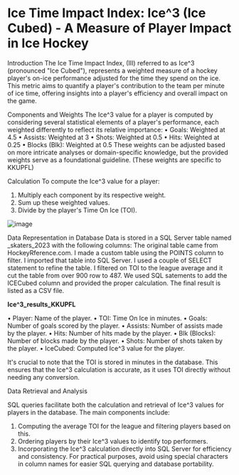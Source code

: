 # Ice Time Impact Index: Ice^3 (Ice Cubed) - A Measure of Player Impact in Ice Hockey
Introduction
The Ice Time Impact Index, (III) referred to as Ice^3 (pronounced "Ice Cubed"), represents a weighted measure of a hockey player's on-ice performance adjusted for the time they spend on the ice. This metric aims to quantify a player's contribution to the team per minute of ice time, offering insights into a player's efficiency and overall impact on the game. 


Components and Weights
The Ice^3 value for a player is computed by considering several statistical elements of a player's performance, each weighted differently to reflect its relative importance:
•	Goals: Weighted at 4.5
•	Assists: Weighted at 3
•	Shots: Weighted at 0.5
•	Hits: Weighted at 0.25
•	Blocks (Blk): Weighted at 0.5
These weights can be adjusted based on more intricate analyses or domain-specific knowledge, but the provided weights serve as a foundational guideline. (These weights are specific to KKUPFL) 


Calculation
To compute the Ice^3 value for a player:
1.	Multiply each component by its respective weight.
2.	Sum up these weighted values.
3.	Divide by the player's Time On Ice (TOI).


![image](https://github.com/patrickhoward-data/IceCubed_KKUPFL/assets/104926142/5b6e0f0f-571e-4c78-8cb4-04fd93ad0155)


 
Data Representation in Database
Data is stored in a SQL Server table named _skaters_2023 with the following columns: The original table came from HockeyRference.com. I made a custom table using the POINTS column to filter. I imported that table into SQL Server. I used a couple of SELECT statement to refine the table. I filtered on TOI to the league average and it cut the table from over 900 row to 487. 
We used SQL satements to add the ICECubed column and provided the proper calculation. The final result is listed as a CSV file.    

__Ice^3_results_KKUPFL__

•	Player: Name of the player.
•	TOI: Time On Ice in minutes.
•	Goals: Number of goals scored by the player.
•	Assists: Number of assists made by the player.
•	Hits: Number of hits made by the player.
•	Blk (Blocks): Number of blocks made by the player.
•	Shots: Number of shots taken by the player.
•	IceCubed: Computed Ice^3 value for the player.

It's crucial to note that the TOI is stored in minutes in the database. This ensures that the Ice^3 calculation is accurate, as it uses TOI directly without needing any conversion.

Data Retrieval and Analysis

SQL queries facilitate both the calculation and retrieval of Ice^3 values for players in the database. The main components include:
1.	Computing the average TOI for the league and filtering players based on this.
2.	Ordering players by their Ice^3 values to identify top performers.
3.	Incorporating the Ice^3 calculation directly into SQL Server for efficiency and consistency.
For practical purposes, avoid using special characters in column names for easier SQL querying and database portability.

